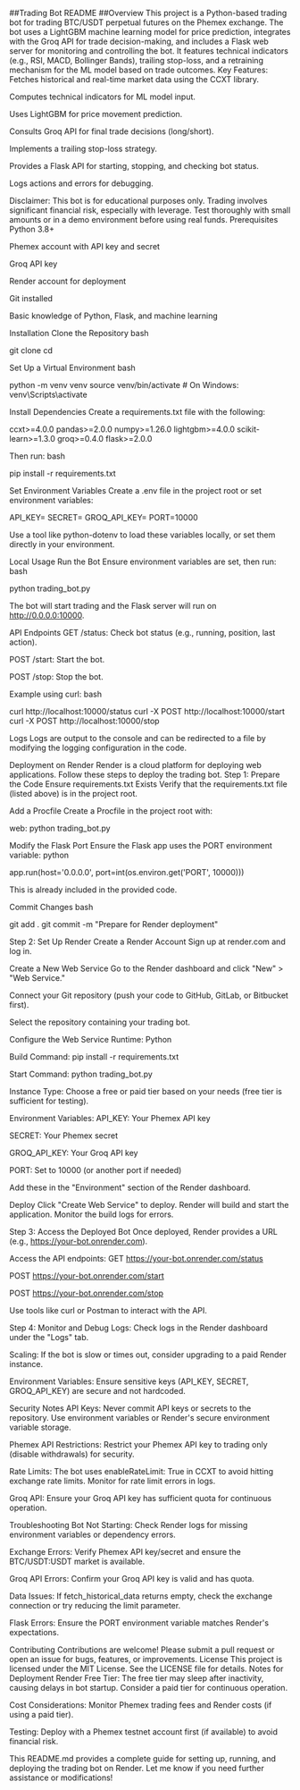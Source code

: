 ##Trading Bot README
##Overview
This project is a Python-based trading bot for trading BTC/USDT perpetual futures on the Phemex exchange. The bot uses a LightGBM machine learning model for price prediction, integrates with the Groq API for trade decision-making, and includes a Flask web server for monitoring and controlling the bot. It features technical indicators (e.g., RSI, MACD, Bollinger Bands), trailing stop-loss, and a retraining mechanism for the ML model based on trade outcomes.
Key Features:
Fetches historical and real-time market data using the CCXT library.

Computes technical indicators for ML model input.

Uses LightGBM for price movement prediction.

Consults Groq API for final trade decisions (long/short).

Implements a trailing stop-loss strategy.

Provides a Flask API for starting, stopping, and checking bot status.

Logs actions and errors for debugging.

Disclaimer: This bot is for educational purposes only. Trading involves significant financial risk, especially with leverage. Test thoroughly with small amounts or in a demo environment before using real funds.
Prerequisites
Python 3.8+

Phemex account with API key and secret

Groq API key

Render account for deployment

Git installed

Basic knowledge of Python, Flask, and machine learning

Installation
Clone the Repository
bash

git clone <your-repository-url>
cd <repository-directory>

Set Up a Virtual Environment
bash

python -m venv venv
source venv/bin/activate  # On Windows: venv\Scripts\activate

Install Dependencies
Create a requirements.txt file with the following:

ccxt>=4.0.0
pandas>=2.0.0
numpy>=1.26.0
lightgbm>=4.0.0
scikit-learn>=1.3.0
groq>=0.4.0
flask>=2.0.0

Then run:
bash

pip install -r requirements.txt

Set Environment Variables
Create a .env file in the project root or set environment variables:

API_KEY=<your-phemex-api-key>
SECRET=<your-phemex-secret>
GROQ_API_KEY=<your-groq-api-key>
PORT=10000

Use a tool like python-dotenv to load these variables locally, or set them directly in your environment.

Local Usage
Run the Bot
Ensure environment variables are set, then run:
bash

python trading_bot.py

The bot will start trading and the Flask server will run on http://0.0.0.0:10000.

API Endpoints
GET /status: Check bot status (e.g., running, position, last action).

POST /start: Start the bot.

POST /stop: Stop the bot.

Example using curl:
bash

curl http://localhost:10000/status
curl -X POST http://localhost:10000/start
curl -X POST http://localhost:10000/stop

Logs
Logs are output to the console and can be redirected to a file by modifying the logging configuration in the code.

Deployment on Render
Render is a cloud platform for deploying web applications. Follow these steps to deploy the trading bot.
Step 1: Prepare the Code
Ensure requirements.txt Exists
Verify that the requirements.txt file (listed above) is in the project root.

Add a Procfile
Create a Procfile in the project root with:

web: python trading_bot.py

Modify the Flask Port
Ensure the Flask app uses the PORT environment variable:
python

app.run(host='0.0.0.0', port=int(os.environ.get('PORT', 10000)))

This is already included in the provided code.

Commit Changes
bash

git add .
git commit -m "Prepare for Render deployment"

Step 2: Set Up Render
Create a Render Account
Sign up at render.com and log in.

Create a New Web Service
Go to the Render dashboard and click "New" > "Web Service."

Connect your Git repository (push your code to GitHub, GitLab, or Bitbucket first).

Select the repository containing your trading bot.

Configure the Web Service
Runtime: Python

Build Command: pip install -r requirements.txt

Start Command: python trading_bot.py

Instance Type: Choose a free or paid tier based on your needs (free tier is sufficient for testing).

Environment Variables:
API_KEY: Your Phemex API key

SECRET: Your Phemex secret

GROQ_API_KEY: Your Groq API key

PORT: Set to 10000 (or another port if needed)

Add these in the "Environment" section of the Render dashboard.

Deploy
Click "Create Web Service" to deploy. Render will build and start the application. Monitor the build logs for errors.

Step 3: Access the Deployed Bot
Once deployed, Render provides a URL (e.g., https://your-bot.onrender.com).

Access the API endpoints:
GET https://your-bot.onrender.com/status

POST https://your-bot.onrender.com/start

POST https://your-bot.onrender.com/stop

Use tools like curl or Postman to interact with the API.

Step 4: Monitor and Debug
Logs: Check logs in the Render dashboard under the "Logs" tab.

Scaling: If the bot is slow or times out, consider upgrading to a paid Render instance.

Environment Variables: Ensure sensitive keys (API_KEY, SECRET, GROQ_API_KEY) are secure and not hardcoded.

Security Notes
API Keys: Never commit API keys or secrets to the repository. Use environment variables or Render's secure environment variable storage.

Phemex API Restrictions: Restrict your Phemex API key to trading only (disable withdrawals) for security.

Rate Limits: The bot uses enableRateLimit: True in CCXT to avoid hitting exchange rate limits. Monitor for rate limit errors in logs.

Groq API: Ensure your Groq API key has sufficient quota for continuous operation.

Troubleshooting
Bot Not Starting: Check Render logs for missing environment variables or dependency errors.

Exchange Errors: Verify Phemex API key/secret and ensure the BTC/USDT:USDT market is available.

Groq API Errors: Confirm your Groq API key is valid and has quota.

Data Issues: If fetch_historical_data returns empty, check the exchange connection or try reducing the limit parameter.

Flask Errors: Ensure the PORT environment variable matches Render's expectations.

Contributing
Contributions are welcome! Please submit a pull request or open an issue for bugs, features, or improvements.
License
This project is licensed under the MIT License. See the LICENSE file for details.
Notes for Deployment
Render Free Tier: The free tier may sleep after inactivity, causing delays in bot startup. Consider a paid tier for continuous operation.

Cost Considerations: Monitor Phemex trading fees and Render costs (if using a paid tier).

Testing: Deploy with a Phemex testnet account first (if available) to avoid financial risk.

This README.md provides a complete guide for setting up, running, and deploying the trading bot on Render. Let me know if you need further assistance or modifications!

